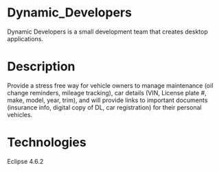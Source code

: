 # Dynamic_Developers
Dynamic Developers is a small development team that creates desktop applications.

# Description
Provide a stress free way for vehicle owners to manage maintenance (oil change reminders, mileage tracking), car details (VIN, License plate #, make, model, year, trim), and will provide links to important documents (insurance info, digital copy of DL, car registration) for their personal vehicles. 

# Technologies
Eclipse 4.6.2
